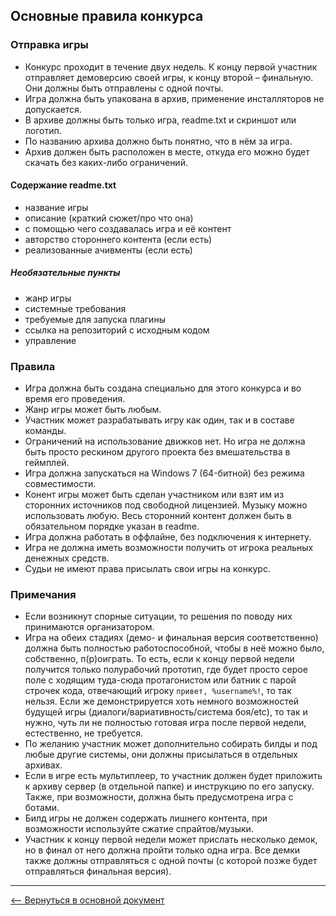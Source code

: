 ## Основные правила конкурса

### Отправка игры
* Конкурс проходит в течение двух недель. К концу первой участник отправляет демоверсию своей игры, к концу второй – финальную. Они должны быть отправлены с одной почты.
* Игра должна быть упакована в архив, применение инсталляторов не допускается.
* В архиве должны быть только игра, readme.txt и скриншот или логотип.
* По названию архива должно быть понятно, что в нём за игра.
* Архив должен быть расположен в месте, откуда его можно будет скачать без каких-либо ограничений.

#### Содержание readme.txt
* название игры
* описание (краткий сюжет/про что она)
* с помощью чего создавалась игра и её контент
* авторство стороннего контента (если есть)
* реализованные ачивменты (если есть)

##### Необязательные пункты
* жанр игры
* системные требования
* требуемые для запуска плагины
* ссылка на репозиторий с исходным кодом
* управление

### Правила
* Игра должна быть создана специально для этого конкурса и во время его проведения.
* Жанр игры может быть любым.
* Участник может разрабатывать игру как один, так и в составе команды.
* Ограничений на использование движков нет. Но игра не должна быть просто рескином другого проекта без вмешательства в геймплей.
* Игра должна запускаться на Windows 7 (64-битной) без режима совместимости.
* Конент игры может быть сделан участником или взят им из сторонних источников под свободной лицензией. Музыку можно использовать любую. Весь сторонний контент должен быть в обязательном порядке указан в readme.
* Игра должна работать в оффлайне, без подключения к интернету.
* Игра не должна иметь возможности получить от игрока реальных денежных средств.
* Судьи не имеют права присылать свои игры на конкурс.

### Примечания
* Если возникнут спорные ситуации, то решения по поводу них принимаются организатором.
* Игра на обеих стадиях (демо- и финальная версия соответственно) должна быть полностью работоспособной, чтобы в неё можно было, собственно, п(р)оиграть. То есть, если к концу первой недели получится только полурабочий прототип, где будет просто серое поле с ходящим туда-сюда протагонистом или батник с парой строчек кода, отвечающий игроку `привет, %username%!`, то так нельзя. Если же демонстрируется хоть немного возможностей будущей игры (диалоги/вариативность/система боя/etc), то так и нужно, чуть ли не полностью готовая игра после первой недели, естественно, не требуется.
* По желанию участник может дополнительно собирать билды и под любые другие системы, они должны присылаться в отдельных архивах.
* Если в игре есть мультиплеер, то участник должен будет приложить к архиву сервер (в отдельной папке) и инструкцию по его запуску. Также, при возможности, должна быть предусмотрена игра с ботами.
* Билд игры не должен содержать лишнего контента, при возможности используйте сжатие спрайтов/музыки.
* Участник к концу первой недели может прислать несколько демок, но в финал от него должна пройти только одна игра. Все демки также должны отправляться с одной почты (с которой позже будет отправляться финальная версия).

---
[&#10229; Вернуться в основной документ](main.md)
